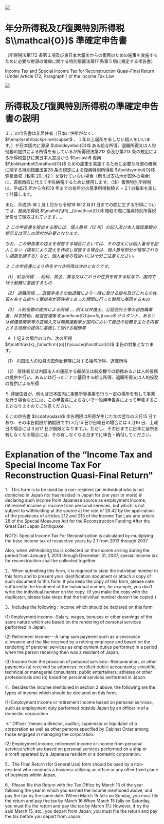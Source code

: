 ![](https://www.nta.go.jp/tmp/e45a2b3e-f6af-4af8-817b-23fd81ad828f/images/6939d62733f692509f26e05771c2406afcee26ea92ffc8825c1b1b67636c2f7e.jpg)

# 年分所得税及び復興特別所得税 $\\mathcal{O})$ 準確定申告書

（所得税法第172 条第１項及び東日本大震災からの復興のための施策を実施するために必要な財源の確保に関する特別措置法第17 条第５項に規定する申告書）

Income Tax and Special Income Tax for Reconstruction Quasi-Final Return (Under Article 172, Paragraph 1 of the Income Tax Law

![](https://www.nta.go.jp/tmp/e45a2b3e-f6af-4af8-817b-23fd81ad828f/images/c508c14864fbc69bd65a853543aec3421df7ccbb4ff290713e107be2ce6802d9.jpg)

# 所得税及び復興特別所得税の準確定申告書の説明

１ この申告書は非居住者（日本に住所がなく、 $\\emptyset\\backprime\\supset$ 、１年以上居所を有しない個人をいいます。）が日本国内に源泉 $\\boldsymbol{O})$ ある給与所得、退職所得又は人的役務の提供による所得を有しているが所得税法第212 条及び第213 条の規定による所得税並びに東日本大震災から $\\oslash$ 復興 $\\boldsymbol{\\mathcal{O}}$ ための施策を実施するために必要な財源の確保に関する特別措置法第28 条の規定による復興特別所得税 $\\boldsymbol{O})$ 源泉徴収（税率 $20.,42%$ ）を受けていない場合（例えば支払地が国外の場合）に、源泉徴収に代えて申告納税するために使用します。（注）復興特別所得税は、平成25 年から令和19 年までの各年分の基準所得税額 $K=2.1%\\sigma$ の税率を乗じて計算します。

また、平成25 年１月１日から令和19 年12 月31 日までの間に生ずる所得については、源泉所得税 $\\mathit{\\Pi} _{\\mathcal{O}}$ 徴収の際に復興特別所得税が併せて徴収されています。_

_２ この申告書を提出する際には、個人番号（12 桁）の記入及び本人確認書類の提示又は写しの添付が必要となります。_

_なお、この申告書の控えを保管する場合においては、その控えには個人番号を記入しない（複写により控えを作成し保管する場合は、個人番号部分が複写されない措置を講ずる）など、個人番号の取扱いには十分ご注意ください。_

_３ この申告書により申告すべき所得は次のとおりです。_

_（1） 給与所得……給料、賃金、賞与又はこれらの性質を有する給与で、国内で行う勤務に基因するもの_

_（2） 退職所得……退職手当その他退職により一時に受ける給与及びこれらの性質を有する給与で受給者が居住者であった期間に行った勤務に基因するもの_

_（3） 人的役務の提供による所得……例えば弁護士、公認会計士等の自由職業者、科学技術、経営管理等 $\\mathcal{O}\\varXi,\\succ$ サルタント、あるいは俳優音楽家等の芸能人又は職業運動家が国内において自己の役務を主たる内容とする役務の提供に基因して受ける報酬等_

_４ 上記２の場合のほか、次の所得 $\\mathfrak{k}_{\\mathrm{{o}}}\\succeq\\mathcal{O}$ 申告の対象となります。

（1） 内国法人の役員の国外勤務等に対する給与所得、退職所得

（2） 居住者又は内国法人の運航する船舶又は航空機での勤務あるいは人的役務の提供を行い、あるいは行ったことに基因する給与所得、退職所得又は人的役務の提供による所得

５ 非居住者が、例えば日本国内に事務所等事業を行う一定の場所を有して事業を行う場合などには、この申告書によらないで一般用申告書によって申告することとなりますのでご注意ください。

６この申告書 $\\cdot\\oslash$ 申告期限は所得が生じた年の翌年の３月15 日であり、その申告期限が納期限です(３月15 日が日曜日の場合には３月16 日、土曜日の場合には３月17 日が期限となります。)。ただし、その日までに日本に居所を有しなくなる場合には、その有しなくなる日までに申告・納付してください。

# Explanation of the “Income Tax and Special Income Tax For Reconstruction Quasi-Final Return”

1．This form is to be used by a non-resident (an individual who is not domiciled in Japan nor has resided in Japan for one year or more) in declaring such income from Japanese source as employment income, retirement income or income from personal services, but which is not subject to withholding at the source at the rate of $20.42%$ by the application of the provisions of articles 212 and 213 of the Income Tax Law and article 28 of the Special Measures Act for the Reconstruction Funding After the Great East Japan Earthquake.

NOTE: Special Income Tax For Reconstruction is calculated by multiplying the base income tax of respective years by $2.1%$ from 2013 through 2037.

Also, when withholding tax is collected on the income arising during the period from January 1, 2013 through December 31, 2037, special income tax for reconstruction shall be collected together.

2．When submitting this form, it is required to state the individual number in this form and to present your identification document or attach a copy of such document to this form. If you keep the copy of this form, please note sufficiently the treatment of the individual number, for example, you don’t write the individual number on the copy. (If you make the copy with the duplicator, please take steps that the individual number doesn’t be copied.)

3．Includes the following $:$ Income which should be declared on this form

(1) Employment income--Salary, wages, bonuses or other earnings of the same nature which are based on the rendering of personal services performed in Japan.

(2) Retirement income---A lump sum payment such as a severance allowance and the like received by a retiring employee and based on the rendering of personal services as employment duties performed in a period when the person receiving then was a resident of Japan.

(3) Income from the provision of personal services--Remuneration, or other payments (a) received by attorneys: certified public accountants; scientific, technical or managerial consultants; public entertainers; athletes or other professionals and (b) based on personal services performed in Japan.

4．Besides the income mentioned in section 2 above, the following are the types of income which should be declared on this form.

(1) Employment income or retirement income based on personal services, such as employment duty performed outside Japan by an officer ＊of a domestic corporation

＊“ Officer ”means a director, auditor, supervisor or liquidator of a corporation as well as other persons specified by Cabinet Order among those engaged in managing the corporation.

(2) Employment income, retirement income or income from personal services which are based on personal services performed on a ship or aircraft operated by a Japanese resident or a domestic corporation.

5．The Final Return (for General Use) form should be used by a non-resident who conducts a business utilizing an office or any other fixed place of business within Japan.

6．Please file this Return with the Tax Office by March 15 of the year following the year in which you earned the income mentioned above, and pay the tax by the same date. (When March 15 falls on Sunday, you must file the return and pay the tax by March 16.When March 15 falls on Saturday, you must file the return and pay the tax by March 17.) However, if by the said March 15, etc., you depart from Japan, you must file the return and pay the tax before you depart from Japan.